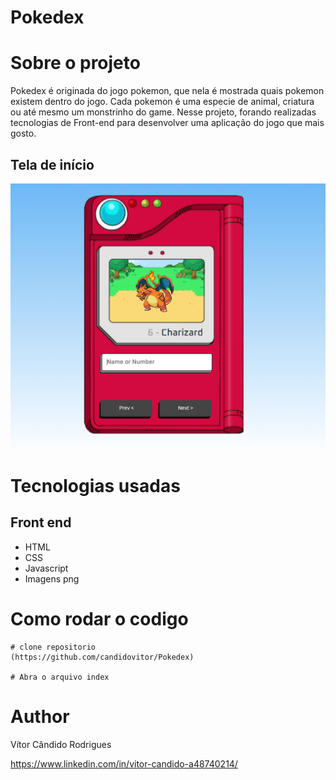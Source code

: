 # Pokedex


# Sobre o projeto
Pokedex é originada do jogo pokemon, que nela é mostrada quais pokemon existem dentro do jogo. Cada pokemon é uma especie de animal, criatura ou até mesmo um monstrinho do game.
Nesse projeto, forando realizadas tecnologias de Front-end para desenvolver uma aplicação do jogo que mais gosto.

## Tela de início
![Pokédex](https://github.com/candidovitor/Pokedex/blob/main/assests/pokedex_print.png) 

# Tecnologias usadas
## Front end
- HTML
- CSS
- Javascript
- Imagens png


# Como rodar o codigo

```
# clone repositorio
(https://github.com/candidovitor/Pokedex)

# Abra o arquivo index
```

# Author

Vítor Cândido Rodrigues

https://www.linkedin.com/in/vitor-candido-a48740214/
